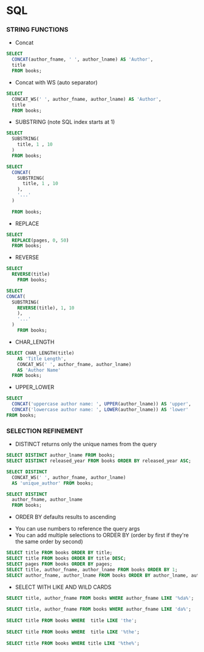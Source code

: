 # SQL
### STRING FUNCTIONS
- Concat
```SQL
SELECT 
  CONCAT(author_fname, ' ', author_lname) AS 'Author',
  title 
  FROM books;
```
- Concat with WS (auto separator)
```SQL
SELECT 
  CONCAT_WS(' ', author_fname, author_lname) AS 'Author',
  title
  FROM books;
```
- SUBSTRING (note SQL index starts at 1)
```SQL
SELECT 
  SUBSTRING(
    title, 1 , 10
  )
  FROM books;

SELECT 
  CONCAT(
    SUBSTRING(
      title, 1 , 10
    ),
    '...'
  )
 
  FROM books;
  ```
  - REPLACE
  ``` SQL
  SELECT 
    REPLACE(pages, 0, 50)
    FROM books;
  ```
  - REVERSE 
```SQL
SELECT 
  REVERSE(title) 
    FROM books;

SELECT 
CONCAT(
  SUBSTRING(
    REVERSE(title), 1, 10
    ),
    '...'
  )
    FROM books;
  ```

  - CHAR_LENGTH
```SQL
SELECT CHAR_LENGTH(title)
    AS 'Title Length',
    CONCAT_WS(' ', author_fname, author_lname)
    AS 'Author Name'
  FROM books;
```
- UPPER_LOWER
```SQL
SELECT 
  CONCAT('uppercase author name: ', UPPER(author_lname)) AS 'upper',
  CONCAT('lowercase author name: ', LOWER(author_lname)) AS 'lower'
FROM books;
```
### SELECTION REFINEMENT
- DISTINCT returns only the unique names from the query
```SQL
SELECT DISTINCT author_lname FROM books;
SELECT DISTINCT released_year FROM books ORDER BY released_year ASC;

SELECT DISTINCT 
  CONCAT_WS(' ', author_fname, author_lname) 
  AS 'unique_author' FROM books;

SELECT DISTINCT
  author_fname, author_lname 
  FROM books;
```

- ORDER BY defaults results to ascending
+ You can use numbers to reference the query args
+ You can add multiple selections to ORDER BY (order by first if they're the same order by second)
```SQL
SELECT title FROM books ORDER BY title;
SELECT title FROM books ORDER BY title DESC;
SELECT pages FROM books ORDER BY pages;
SELECT title, author_fname, author_lname FROM books ORDER BY 1;
SELECT author_fname, author_lname FROM books ORDER BY author_lname, author_fname;
```

- SELECT WITH LIKE AND WILD CARDS
```SQL
SELECT title, author_fname FROM books WHERE author_fname LIKE '%da%';
 
SELECT title, author_fname FROM books WHERE author_fname LIKE 'da%';
 
SELECT title FROM books WHERE  title LIKE 'the';
 
SELECT title FROM books WHERE  title LIKE '%the';
 
SELECT title FROM books WHERE title LIKE '%the%';
```